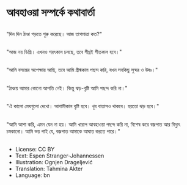 # আবহাওয়া সম্পর্কে কথাবার্তা

##
"দিন দিন ঠাণ্ডা পড়তে শুরু করেছে। আজ তাপমাত্রা কত?"

##
"আজ নয় ডিগ্রি। এখনও শরৎকাল চলছে, তবে শীঘ্রই শীতকাল হবে।"

##
"আমি বসন্তের অপেক্ষায় আছি, তবে আমি গ্রীষ্মকাল পছন্দ করি, যখন সবকিছু সুন্দর ও উষ্ণ।"

##
"ঠাণ্ডায় আমার কোনো আপত্তি নেই। কিন্তু ঝড়-বৃষ্টি আমি পছন্দ করি না।"

##
"ঐ কালো মেঘগুলো দেখো। আগামীকাল বৃষ্টি হবে। খুব বাতাসও থাকবে। হয়তো ঝড় হবে।"

##
"আমি আশা করি, এমন যেন না হয়। আমি খারাপ আবহাওয়া পছন্দ করি না, বিশেষ করে বজ্রপাত আর বিদ্যুৎ চমকানো। আমি ভয় পাই যে, বজ্রপাত আমাকে আঘাত করতে পারে।"

##
* License: CC BY
* Text: Espen Stranger-Johannessen
* Illustration: Ognjen Drageljević
* Translation: Tahmina Akter
* Language: bn
